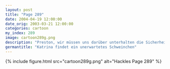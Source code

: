 ```yaml
---
layout: post
title: "Page 289"
date: 2004-04-19 12:00:00
date_orig: 2003-03-21 12:00:00
categories: cartoon
my_index: 289
image: cartoon289g.png
description: "Preston, wir müssen uns darüber unterhalten die Sicherheit unsere Webformulare zu verbessern Ich bin schon einen Schritt weiter. Ich hab mögliche sensitive Informationen erkannt und von den versteckten Feldern entfernt Preston? Bist du gewiefter geworden Und ich schaue nach möglichen Unicode Escape Hacks, und nach in die Url eingebundene System Calls, blocking directory browsing Du bist nicht Preston Katrina Vittles"
germantitle: "Katrina findet ein unerwartetes Schweinchen"
---
```


{% include figure.html src="cartoon289g.png" alt="Hackles Page 289"  %}
